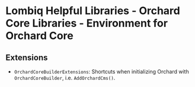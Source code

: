 # Lombiq Helpful Libraries - Orchard Core Libraries - Environment for Orchard Core

## Extensions

- `OrchardCoreBuilderExtensions`: Shortcuts when initializing Orchard with `OrchardCoreBuilder`, i.e. `AddOrchardCms()`.

